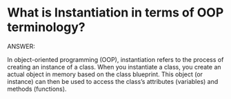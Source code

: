 # What is Instantiation in terms of OOP terminology?

ANSWER:

In object-oriented programming (OOP), instantiation refers to the process of creating an instance of a class. When you instantiate a class, you create an actual object in memory based on the class blueprint. This object (or instance) can then be used to access the class’s attributes (variables) and methods (functions).